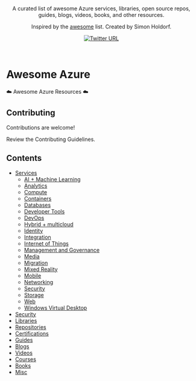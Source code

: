 <br/>
<div align="center">

A curated list of awesome Azure services, libraries, open source repos, guides, blogs, videos, books, and other resources.

Inspired by the [awesome](https://github.com/sindresorhus/awesome) list. Created by Simon Holdorf.

[![Twitter URL](https://img.shields.io/twitter/url/https/twitter.com/simonholdorf.svg?style=social&label=Follow%20%40simonholdorf)](https://twitter.com/simonholdorf)

</div>
<br/>

# Awesome Azure
:cloud: Awesome Azure Resources :cloud:

## Contributing
Contributions are welcome!

Review the Contributing Guidelines.

## Contents

* [Services](#)
  * [AI + Machine Learning](#)
  * [Analytics](#)
  * [Compute](#)
  * [Containers](#)
  * [Databases](#)
  * [Developer Tools](#)
  * [DevOps](#)
  * [Hybrid + multicloud](#)
  * [Identity](#)
  * [Integration](#)
  * [Internet of Things](#)
  * [Management and Governance](#)
  * [Media](#)
  * [Migration](#)
  * [Mixed Reality](#)
  * [Mobile](#)
  * [Networking](#)
  * [Security](#)
  * [Storage](#)
  * [Web](#)
  * [Windows Virtual Desktop](#)
* [Security]()
* [Libraries]()
* [Repositories]()
* [Certifications]()
* [Guides]()
* [Blogs]()
* [Videos]()
* [Courses]()
* [Books]()
* [Misc]()
